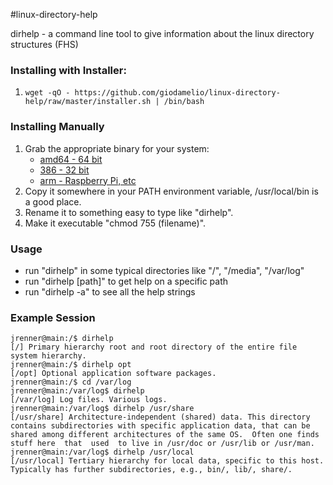 #linux-directory-help

dirhelp - a command line tool to give information about the linux directory structures (FHS)

### Installing with Installer:
1. `wget -qO - https://github.com/giodamelio/linux-directory-help/raw/master/installer.sh | /bin/bash`

### Installing Manually
1.  Grab the appropriate binary for your system: 
    - [amd64 - 64 bit](https://github.com/jrenner/linux-directory-help/raw/master/bin/dirhelp-linux-amd64)
    - [386 - 32 bit](https://github.com/jrenner/linux-directory-help/raw/master/bin/dirhelp-linux-386)
    - [arm - Raspberry Pi, etc](https://github.com/jrenner/linux-directory-help/raw/master/bin/dirhelp-linux-arm)
2. Copy it somewhere in your PATH environment variable, /usr/local/bin is a good place.
3. Rename it to something easy to type like "dirhelp".
4. Make it executable "chmod 755 (filename)".

### Usage
- run "dirhelp" in some typical directories like "/", "/media", "/var/log"
- run "dirhelp [path]" to get help on a specific path
- run "dirhelp -a" to see all the help strings

### Example Session
```
jrenner@main:/$ dirhelp
[/] Primary hierarchy root and root directory of the entire file system hierarchy.
jrenner@main:/$ dirhelp opt
[/opt] Optional application software packages.
jrenner@main:/$ cd /var/log
jrenner@main:/var/log$ dirhelp
[/var/log] Log files. Various logs.
jrenner@main:/var/log$ dirhelp /usr/share
[/usr/share] Architecture-independent (shared) data. This directory contains subdirectories with specific application data, that can be shared among different architectures of the same OS.  Often one finds stuff here  that  used  to live in /usr/doc or /usr/lib or /usr/man.
jrenner@main:/var/log$ dirhelp /usr/local
[/usr/local] Tertiary hierarchy for local data, specific to this host. Typically has further subdirectories, e.g., bin/, lib/, share/.
```
